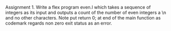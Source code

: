 Assignment 1. Write a flex program even.l which takes a sequence of integers as its input and outputs
a count of the number of even integers a \n and no other characters. Note put return 0; at end of the main function
as codemark regards non zero exit status as an error. 